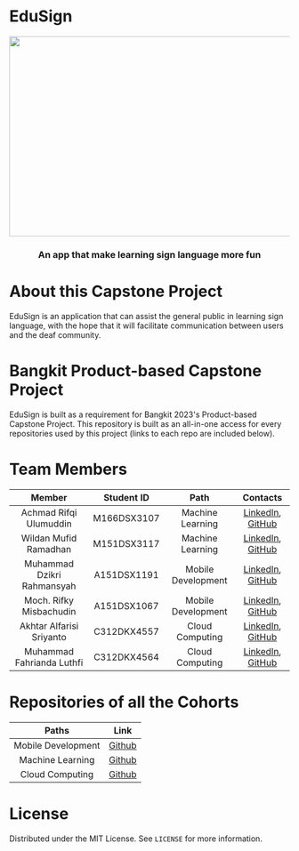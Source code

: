 # EduSign

<p align="center"> <img src="https://cdn.discordapp.com/attachments/755446353643176051/1112727753289117776/capstone.png" width="600" height="360"/> </p>

<h3 align="center"><b> An app that make learning sign language more fun </b></h3>

# About this Capstone Project
EduSign is an application that can assist the general public in learning sign language, with the hope that it will facilitate communication between users and the deaf community.

# Bangkit Product-based Capstone Project
EduSign is built as a requirement for Bangkit 2023's Product-based Capstone Project. This repository is built as an all-in-one access for every repositories used by this project (links to each repo are included below). 

# Team Members

|            Member           				| Student ID |        Path        |                                                       Contacts                                                      |
| :---------------------------------------: | :--------: | :----------------: | :-----------------------------------------------------------------------------------------------------------------: |
|        Achmad Rifqi Ulumuddin       | M166DSX3107 |  Machine Learning  |        [LinkedIn](), [GitHub](https://github.com/piton-enjoyer)           |
|      			Wildan Mufid Ramadhan    	        | M151DSX3117 |  Machine Learning  |      [LinkedIn](https://www.linkedin.com/in/wildan-mufid-ramadhan/), [GitHub](https://github.com/Kimitozuki/)|
|     Muhammad Dzikri Rahmansyah     | A151DSX1191 | Mobile Development |     [LinkedIn](https://www.linkedin.com/in/muhammad-dzikri-rahmansyah/), [GitHub](https://github.com/TheSalmonSushi)            |
|      Moch. Rifky Misbachudin     | A151DSX1067 | Mobile Development |     [LinkedIn](https://www.linkedin.com/in/moch-rifky-misbachudin/), [GitHub](https://github.com/rifky-22)|
|     Akhtar Alfarisi Sriyanto    | C312DKX4557 |   Cloud Computing  |              [LinkedIn](), [GitHub]()|
| Muhammad Fahrianda Luthfi | C312DKX4564 |   Cloud Computing  |     [LinkedIn](https://www.linkedin.com/in/mhdfahrianda/), [GitHub](https://github.com/kanankiri91)|

# Repositories of all the Cohorts

| Paths | Link |
| :---: | :---: |
| Mobile Development | [Github](https://github.com/TheSalmonSushi/EduSign-MD-repo.git) |
|  Machine Learning  |  [Github](https://github.com/Kimitozuki/EduSign-ML)  |
|   Cloud Computing  |   [Github]()  |

# License
Distributed under the MIT License. See `LICENSE` for more information.
